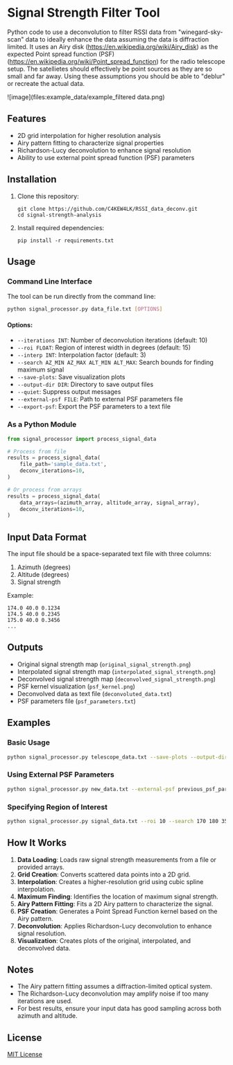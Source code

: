 # Signal Strength Filter Tool

Python code to use a deconvolution to filter RSSI data from "winegard-sky-scan" data to ideally enhance the data assuming the data is diffraction limited. It uses an Airy disk (https://en.wikipedia.org/wiki/Airy_disk) as the expected Point spread function (PSF) (https://en.wikipedia.org/wiki/Point_spread_function) for the radio telescope setup. The satellietes should effectively be point sources as they are so small and far away. Using these assumptions you should be able to "deblur" or recreate the actual data.


![image](files:example_data/example_filtered data.png)

## Features

- 2D grid interpolation for higher resolution analysis
- Airy pattern fitting to characterize signal properties
- Richardson-Lucy deconvolution to enhance signal resolution
- Ability to use external point spread function (PSF) parameters

## Installation

1. Clone this repository:
   ```
   git clone https://github.com/C4KEW4LK/RSSI_data_deconv.git
   cd signal-strength-analysis
   ```

2. Install required dependencies:
   ```
   pip install -r requirements.txt
   ```

## Usage

### Command Line Interface

The tool can be run directly from the command line:

```bash
python signal_processor.py data_file.txt [OPTIONS]
```

#### Options:

- `--iterations INT`: Number of deconvolution iterations (default: 10)
- `--roi FLOAT`: Region of interest width in degrees (default: 15)
- `--interp INT`: Interpolation factor (default: 3)
- `--search AZ_MIN AZ_MAX ALT_MIN ALT_MAX`: Search bounds for finding maximum signal
- `--save-plots`: Save visualization plots
- `--output-dir DIR`: Directory to save output files
- `--quiet`: Suppress output messages
- `--external-psf FILE`: Path to external PSF parameters file
- `--export-psf`: Export the PSF parameters to a text file

### As a Python Module

```python
from signal_processor import process_signal_data

# Process from file
results = process_signal_data(
    file_path='sample_data.txt', 
    deconv_iterations=10, 
)

# Or process from arrays
results = process_signal_data(
    data_arrays=(azimuth_array, altitude_array, signal_array),
    deconv_iterations=10, 
)
```

## Input Data Format

The input file should be a space-separated text file with three columns:
1. Azimuth (degrees)
2. Altitude (degrees)
3. Signal strength

Example:
```
174.0 40.0 0.1234
174.5 40.0 0.2345
175.0 40.0 0.3456
...
```

## Outputs

- Original signal strength map (`original_signal_strength.png`)
- Interpolated signal strength map (`interpolated_signal_strength.png`)
- Deconvolved signal strength map (`deconvolved_signal_strength.png`)
- PSF kernel visualization (`psf_kernel.png`)
- Deconvolved data as text file (`deconvoluted_data.txt`)
- PSF parameters file (`psf_parameters.txt`)

## Examples

### Basic Usage

```bash
python signal_processor.py telescope_data.txt --save-plots --output-dir results
```

### Using External PSF Parameters

```bash
python signal_processor.py new_data.txt --external-psf previous_psf_parameters.txt
```

### Specifying Region of Interest

```bash
python signal_processor.py signal_data.txt --roi 10 --search 170 180 35 45
```

## How It Works

1. **Data Loading**: Loads raw signal strength measurements from a file or provided arrays.
2. **Grid Creation**: Converts scattered data points into a 2D grid.
3. **Interpolation**: Creates a higher-resolution grid using cubic spline interpolation.
4. **Maximum Finding**: Identifies the location of maximum signal strength.
5. **Airy Pattern Fitting**: Fits a 2D Airy pattern to characterize the signal.
6. **PSF Creation**: Generates a Point Spread Function kernel based on the Airy pattern.
7. **Deconvolution**: Applies Richardson-Lucy deconvolution to enhance signal resolution.
8. **Visualization**: Creates plots of the original, interpolated, and deconvolved data.

## Notes

- The Airy pattern fitting assumes a diffraction-limited optical system.
- The Richardson-Lucy deconvolution may amplify noise if too many iterations are used.
- For best results, ensure your input data has good sampling across both azimuth and altitude.

## License

[MIT License](LICENSE)